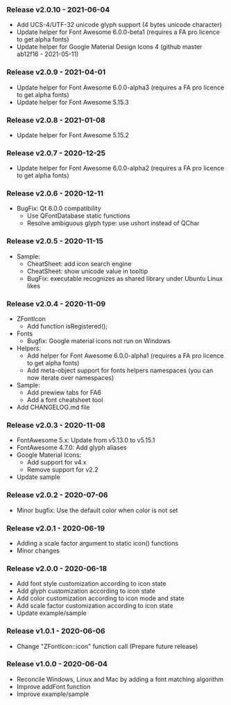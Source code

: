 ### Release v2.0.10 - 2021-06-04
- Add UCS-4/UTF-32 unicode glyph support (4 bytes unicode character)
- Update helper for Font Awesome 6.0.0-beta1 (requires a FA pro licence to get alpha fonts)
- Update helper for Google Material Design Icons 4 (github master ab12f16 - 2021-05-11)

### Release v2.0.9 - 2021-04-01
- Update helper for Font Awesome 6.0.0-alpha3 (requires a FA pro licence to get alpha fonts)
- Update helper for Font Awesome 5.15.3

### Release v2.0.8 - 2021-01-08
- Update helper for Font Awesome 5.15.2

### Release v2.0.7 - 2020-12-25
- Update helper for Font Awesome 6.0.0-alpha2 (requires a FA pro licence to get alpha fonts)

### Release v2.0.6 - 2020-12-11
- BugFix: Qt 6.0.0 compatibility
  - Use QFontDatabase static functions
  - Resolve ambiguous glyph type: use ushort instead of QChar

### Release v2.0.5 - 2020-11-15
- Sample:
  - CheatSheet: add icon search engine
  - CheatSheet: show unicode value in tooltip
  - BugFix: executable recognizes as shared library under Ubuntu Linux likes

### Release v2.0.4 - 2020-11-09
- ZFontIcon
  - Add function isRegistered();
- Fonts
  - Bugfix: Google material icons not run on Windows
- Helpers:
  - Add helper for Font Awesome 6.0.0-alpha1 (requires a FA pro licence to get alpha fonts)
  - Add meta-object support for fonts helpers namespaces (you can now iterate over namespaces)
- Sample:
  - Add prewiew tabs for FA6
  - Add a font cheatsheet tool
- Add CHANGELOG.md file

### Release v2.0.3 - 2020-11-08
- FontAwesome 5.x: Update from v5.13.0 to v5.15.1
- FontAwesome 4.7.0: Add glyph aliases
- Google Material Icons: 
  - Add support for v4.x
  - Remove support for v2.2
- Update sample

### Release v2.0.2 - 2020-07-06
- Minor bugfix: Use the default color when color is not set

### Release v2.0.1 - 2020-06-19
- Adding a scale factor argument to static icon() functions
- Minor changes

### Release v2.0.0 - 2020-06-18
- Add font style customization according to icon state
- Add glyph customization according to icon state
- Add color customization according to icon mode and state
- Add scale factor customization according to icon state
- Update example/sample

### Release v1.0.1 - 2020-06-06
- Change "ZFontIcon::icon" function call (Prepare future release)

### Release v1.0.0 - 2020-06-04
- Reconcile Windows, Linux and Mac by adding a font matching algorithm
- Improve addFont function
- Improve example/sample

